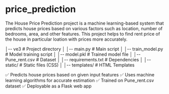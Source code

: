 # price_prediction
The House Price Prediction project is a machine learning-based system that predicts house prices based on various factors such as location, number of bedrooms, area, and other features. This project helps to find rent price of the house in particular loation with prices more accurately.

│-- ve3                         # Project directory
│   │-- main.py                 # Main script
│   │-- train_model.py          # Model training script
│   │-- model.pkl               # Trained model file
│   │-- Pune_rent.csv           # Dataset
│   │-- requirements.txt        # Dependencies
│   │-- static/                 # Static files (CSS)
│   │-- templates/              # HTML Templates

✅ Predicts house prices based on given input features
✅ Uses machine learning algorithms for accurate estimation
✅ Trained on Pune_rent.csv dataset
✅ Deployable as a Flask web app
